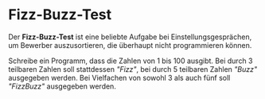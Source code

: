 
# Fizz-Buzz-Test

Der **Fizz-Buzz-Test** ist eine beliebte Aufgabe bei Einstellungsgesprächen, um Bewerber auszusortieren, die überhaupt nicht programmieren können.

Schreibe ein Programm, dass die Zahlen von 1 bis 100 ausgibt. Bei durch 3 teilbaren Zahlen soll stattdessen *"Fizz"*, bei durch 5 teilbaren Zahlen *"Buzz"* ausgegeben werden. Bei Vielfachen von sowohl 3 als auch fünf soll *"FizzBuzz"* ausgegeben werden. 

